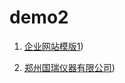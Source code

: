 # demo2

1. [企业网站模版1](https://rawgit.com/elmaka/demo2/master/demo2/wangye.html))

2. [郑州国瑞仪器有限公司](https://rawgit.com/elmaka/demo2/master/demo3/zhenzhou.html))
